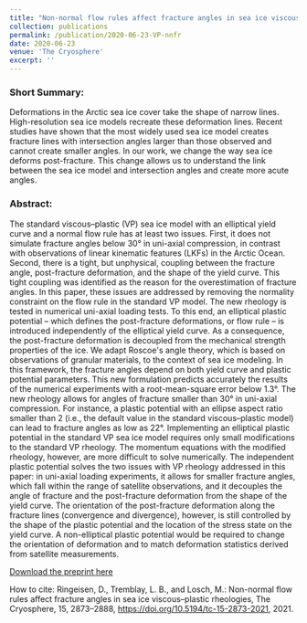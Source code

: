 ```yaml
---
title: "Non-normal flow rules affect fracture angles in sea ice viscous-plastic rheologies"
collection: publications
permalink: /publication/2020-06-23-VP-nnfr
date: 2020-06-23
venue: 'The Cryosphere'
excerpt: ''
---
```



### Short Summary:

Deformations in the Arctic sea ice cover take the shape of narrow lines. High-resolution sea ice models recreate these deformation lines. Recent studies have shown that the most widely used sea ice model creates fracture lines with intersection angles larger than those observed and cannot create smaller angles. In our work, we change the way sea ice deforms post-fracture. This change allows us to understand the link between the sea ice model and intersection angles and create more acute angles.

### Abstract:

The standard viscous–plastic (VP) sea ice model with an elliptical yield curve and a normal flow rule has at least two issues. First, it does not simulate fracture angles below 30° in uni-axial compression, in contrast with observations of linear kinematic features (LKFs) in the Arctic Ocean. Second, there is a tight, but unphysical, coupling between the fracture angle, post-fracture deformation, and the shape of the yield curve. This tight coupling was identified as the reason for the overestimation of fracture angles. In this paper, these issues are addressed by removing the normality constraint on the flow rule in the standard VP model. The new rheology is tested in numerical uni-axial loading tests. To this end, an elliptical plastic potential – which defines the post-fracture deformations, or flow rule – is introduced independently of the elliptical yield curve. As a consequence, the post-fracture deformation is decoupled from the mechanical strength properties of the ice. We adapt Roscoe's angle theory, which is based on observations of granular materials, to the context of sea ice modeling. In this framework, the fracture angles depend on both yield curve and plastic potential parameters. This new formulation predicts accurately the results of the numerical experiments with a root-mean-square error below 1.3°. The new rheology allows for angles of fracture smaller than 30° in uni-axial compression. For instance, a plastic potential with an ellipse aspect ratio smaller than 2 (i.e., the default value in the standard viscous–plastic model) can lead to fracture angles as low as 22°. Implementing an elliptical plastic potential in the standard VP sea ice model requires only small modifications to the standard VP rheology. The momentum equations with the modified rheology, however, are more difficult to solve numerically. The independent plastic potential solves the two issues with VP rheology addressed in this paper: in uni-axial loading experiments, it allows for smaller fracture angles, which fall within the range of satellite observations, and it decouples the angle of fracture and the post-fracture deformation from the shape of the yield curve. The orientation of the post-fracture deformation along the fracture lines (convergence and divergence), however, is still controlled by the shape of the plastic potential and the location of the stress state on the yield curve. A non-elliptical plastic potential would be required to change the orientation of deformation and to match deformation statistics derived from satellite measurements.

[Download the preprint here](https://tc.copernicus.org/articles/15/2873/2021/tc-15-2873-2021.pdf)

How to cite: Ringeisen, D., Tremblay, L. B., and Losch, M.: Non-normal flow rules affect fracture angles in sea ice viscous–plastic rheologies, The Cryosphere, 15, 2873–2888, https://doi.org/10.5194/tc-15-2873-2021, 2021. 

